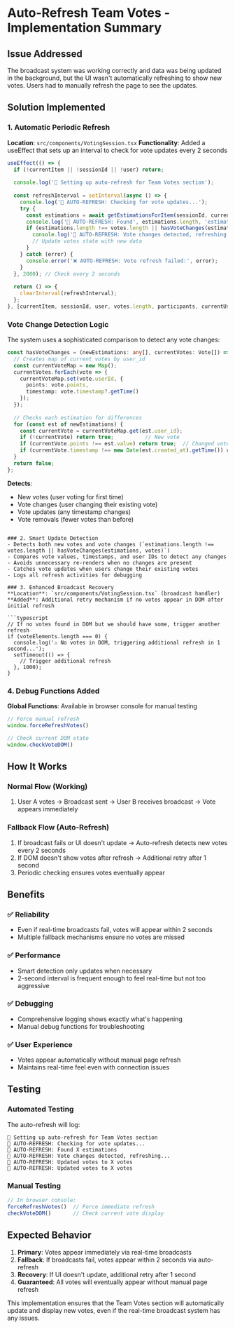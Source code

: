 # Auto-Refresh Team Votes - Implementation Summary

## Issue Addressed
The broadcast system was working correctly and data was being updated in the background, but the UI wasn't automatically refreshing to show new votes. Users had to manually refresh the page to see the updates.

## Solution Implemented

### 1. Automatic Periodic Refresh
**Location**: `src/components/VotingSession.tsx`
**Functionality**: Added a useEffect that sets up an interval to check for vote updates every 2 seconds

```typescript
useEffect(() => {
  if (!currentItem || !sessionId || !user) return;
  
  console.log('🔄 Setting up auto-refresh for Team Votes section');
  
  const refreshInterval = setInterval(async () => {
    console.log('🔄 AUTO-REFRESH: Checking for vote updates...');
    try {
      const estimations = await getEstimationsForItem(sessionId, currentItem.id);
      console.log('🔄 AUTO-REFRESH: Found', estimations.length, 'estimations');      
      if (estimations.length !== votes.length || hasVoteChanges(estimations, votes)) {
        console.log('🔄 AUTO-REFRESH: Vote changes detected, refreshing...');
        // Update votes state with new data
      }
    } catch (error) {
      console.error('❌ AUTO-REFRESH: Vote refresh failed:', error);
    }
  }, 2000); // Check every 2 seconds
  
  return () => {
    clearInterval(refreshInterval);
  };
}, [currentItem, sessionId, user, votes.length, participants, currentUser.role]);
```

### Vote Change Detection Logic
The system uses a sophisticated comparison to detect any vote changes:

```typescript
const hasVoteChanges = (newEstimations: any[], currentVotes: Vote[]) => {
  // Creates map of current votes by user_id
  const currentVoteMap = new Map();
  currentVotes.forEach(vote => {
    currentVoteMap.set(vote.userId, {
      points: vote.points,
      timestamp: vote.timestamp?.getTime()
    });
  });
  
  // Checks each estimation for differences
  for (const est of newEstimations) {
    const currentVote = currentVoteMap.get(est.user_id);
    if (!currentVote) return true;          // New vote
    if (currentVote.points !== est.value) return true;  // Changed vote value
    if (currentVote.timestamp !== new Date(est.created_at).getTime()) return true; // Updated timestamp
  }
  return false;
};
```

**Detects**:
- New votes (user voting for first time)
- Vote changes (user changing their existing vote)  
- Vote updates (any timestamp changes)
- Vote removals (fewer votes than before)
```

### 2. Smart Update Detection
- Detects both new votes and vote changes (`estimations.length !== votes.length || hasVoteChanges(estimations, votes)`)
- Compares vote values, timestamps, and user IDs to detect any changes
- Avoids unnecessary re-renders when no changes are present
- Catches vote updates when users change their existing votes
- Logs all refresh activities for debugging

### 3. Enhanced Broadcast Recovery
**Location**: `src/components/VotingSession.tsx` (broadcast handler)
**Added**: Additional retry mechanism if no votes appear in DOM after initial refresh

```typescript
// If no votes found in DOM but we should have some, trigger another refresh
if (voteElements.length === 0) {
  console.log('⚠️ No votes in DOM, triggering additional refresh in 1 second...');
  setTimeout(() => {
    // Trigger additional refresh
  }, 1000);
}
```

### 4. Debug Functions Added
**Global Functions**: Available in browser console for manual testing

```javascript
// Force manual refresh
window.forceRefreshVotes()

// Check current DOM state
window.checkVoteDOM()
```

## How It Works

### Normal Flow (Working)
1. User A votes → Broadcast sent → User B receives broadcast → Vote appears immediately

### Fallback Flow (Auto-Refresh)
1. If broadcast fails or UI doesn't update → Auto-refresh detects new votes every 2 seconds
2. If DOM doesn't show votes after refresh → Additional retry after 1 second
3. Periodic checking ensures votes eventually appear

## Benefits

### ✅ Reliability
- Even if real-time broadcasts fail, votes will appear within 2 seconds
- Multiple fallback mechanisms ensure no votes are missed

### ✅ Performance
- Smart detection only updates when necessary
- 2-second interval is frequent enough to feel real-time but not too aggressive

### ✅ Debugging
- Comprehensive logging shows exactly what's happening
- Manual debug functions for troubleshooting

### ✅ User Experience
- Votes appear automatically without manual page refresh
- Maintains real-time feel even with connection issues

## Testing

### Automated Testing
The auto-refresh will log:
```
🔄 Setting up auto-refresh for Team Votes section
🔄 AUTO-REFRESH: Checking for vote updates...
🔄 AUTO-REFRESH: Found X estimations
🔄 AUTO-REFRESH: Vote changes detected, refreshing...
🔄 AUTO-REFRESH: Updated votes to X votes
🔄 AUTO-REFRESH: Updated votes to X votes
```

### Manual Testing
```javascript
// In browser console:
forceRefreshVotes()  // Force immediate refresh
checkVoteDOM()       // Check current vote display
```

## Expected Behavior

1. **Primary**: Votes appear immediately via real-time broadcasts
2. **Fallback**: If broadcasts fail, votes appear within 2 seconds via auto-refresh
3. **Recovery**: If UI doesn't update, additional retry after 1 second
4. **Guaranteed**: All votes will eventually appear without manual page refresh

This implementation ensures that the Team Votes section will automatically update and display new votes, even if the real-time broadcast system has any issues.
